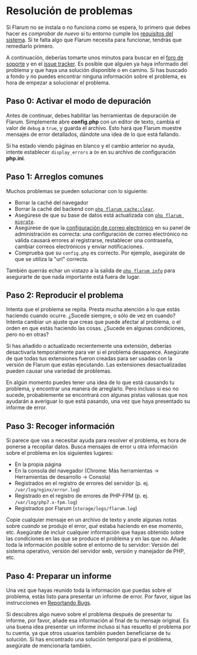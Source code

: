 # Resolución de problemas

Si Flarum no se instala o no funciona como se espera, lo primero que debes hacer es _comprobar de nuevo_ si tu entorno cumple los [requisitos del sistema](install.md#server-requirements). Si te falta algo que Flarum necesita para funcionar, tendrás que remediarlo primero.

A continuación, deberías tomarte unos minutos para buscar en el [foro de soporte](https://discuss.flarum.org/t/support) y en el [issue tracker](https://github.com/flarum/core/issues). Es posible que alguien ya haya informado del problema y que haya una solución disponible o en camino. Si has buscado a fondo y no puedes encontrar ninguna información sobre el problema, es hora de empezar a solucionar el problema.

## Paso 0: Activar el modo de depuración

Antes de continuar, debes habilitar las herramientas de depuración de Flarum. Simplemente abre **config.php** con un editor de texto, cambia el valor de `debug` a `true`, y guarda el archivo. Esto hará que Flarum muestre mensajes de error detallados, dándote una idea de lo que está fallando.

Si ha estado viendo páginas en blanco y el cambio anterior no ayuda, intente establecer `display_errors` a `On` en su archivo de configuración **php.ini**.

## Paso 1: Arreglos comunes

Muchos problemas se pueden solucionar con lo siguiente:

- Borrar la caché del navegador
- Borrar la caché del backend con [`php flarum cache:clear`](console.md).
- Asegúrese de que su base de datos está actualizada con [`php flarum migrate`](console.md).
- Asegúrese de que la [configuración de correo electrónico](mail.md) en su panel de administración es correcta: una configuración de correo electrónico no válida causará errores al registrarse, restablecer una contraseña, cambiar correos electrónicos y enviar notificaciones.
- Comprueba que su `config.php` es correcto. Por ejemplo, asegúrate de que se utiliza la "url" correcta.

También querrás echar un vistazo a la salida de [`php flarum info`](console.md) para asegurarte de que nada importante está fuera de lugar.

## Paso 2: Reproducir el problema

Intenta que el problema se repita. Presta mucha atención a lo que estás haciendo cuando ocurre. ¿Sucede siempre, o sólo de vez en cuando? Intenta cambiar un ajuste que creas que puede afectar al problema, o el orden en que estás haciendo las cosas. ¿Sucede en algunas condiciones, pero no en otras?

Si has añadido o actualizado recientemente una extensión, deberías desactivarla temporalmente para ver si el problema desaparece. Asegúrate de que todas tus extensiones fueron creadas para ser usadas con la versión de Flarum que estás ejecutando. Las extensiones desactualizadas pueden causar una variedad de problemas.

En algún momento puedes tener una idea de lo que está causando tu problema, y encontrar una manera de arreglarlo. Pero incluso si eso no sucede, probablemente se encontrará con algunas pistas valiosas que nos ayudarán a averiguar lo que está pasando, una vez que haya presentado su informe de error.

## Paso 3: Recoger información

Si parece que vas a necesitar ayuda para resolver el problema, es hora de ponerse a recopilar datos. Busca mensajes de error u otra información sobre el problema en los siguientes lugares:

- En la propia página
- En la consola del navegador (Chrome: Más herramientas -> Herramientas de desarrollo -> Consola)
- Registrados en el registro de errores del servidor (p. ej. `/var/log/nginx/error.log`)
- Registrado en el registro de errores de PHP-FPM (p. ej. `/var/log/php7.x-fpm.log`)
- Registrados por Flarum (`storage/logs/flarum.log`)

Copie cualquier mensaje en un archivo de texto y anote algunas notas sobre _cuando_ se produjo el error, _qué_ estaba haciendo en ese momento, etc. Asegúrate de incluir cualquier información que hayas obtenido sobre las condiciones en las que se produce el problema y en las que no. Añade toda la información posible sobre el entorno de tu servidor: Versión del sistema operativo, versión del servidor web, versión y manejador de PHP, etc.

## Paso 4: Preparar un informe

Una vez que hayas reunido toda la información que puedas sobre el problema, estás listo para presentar un informe de error. Por favor, sigue las instrucciones en [Reportando Bugs](bugs.md).

Si descubres algo nuevo sobre el problema después de presentar tu informe, por favor, añade esa información al final de tu mensaje original. Es una buena idea presentar un informe incluso si has resuelto el problema por tu cuenta, ya que otros usuarios también pueden beneficiarse de tu solución. Si has encontrado una solución temporal para el problema, asegúrate de mencionarla también.
